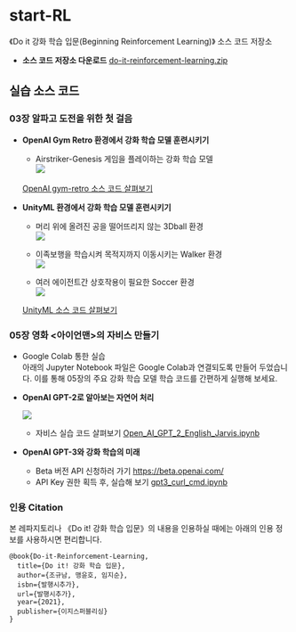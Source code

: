 # start-RL
《Do it 강화 학습 입문(Beginning Reinforcement Learning)》 소스 코드 저장소 

<!-- [![Yes24](./images/tinyML_bookcover_kor.jpg)](https://www.yes24.com/Product/Goods/91879171) -->

- __소스 코드 저장소 다운로드__ [do-it-reinforcement-learning.zip](https://github.com/yunho0130/start-RL/archive/master.zip)

## 실습 소스 코드

### 03장 알파고 도전을 위한 첫 걸음

* __OpenAI Gym Retro 환경에서 강화 학습 모델 훈련시키기__   
    
    - Airstriker-Genesis 게임을 플레이하는 강화 학습 모델  
    ![](./images/rl-gym-retro-strikers.gif)

    [OpenAI gym-retro 소스 코드 살펴보기](https://github.com/yunho0130/start-RL/tree/master/gym-retro)  

* __UnityML 환경에서 강화 학습 모델 훈련시키기__   

    - 머리 위에 올려진 공을 떨어뜨리지 않는 3Dball 환경  
    ![](./images/rl-unityML-3dball.gif)  

    - 이족보행을 학습시켜 목적지까지 이동시키는 Walker 환경  
    ![](./images/rl-unityML-walker.gif)  
 
    - 여러 에이전트간 상호작용이 필요한 Soccer 환경  
    ![](./images/rl-unityML-soccer.gif)  

    [UnityML 소스 코드 살펴보기](https://github.com/yunho0130/start-RL/tree/master/unityML)

### 05장 영화 <아이언맨>의 자비스 만들기
* Google Colab 통한 실습  
아래의 Jupyter Notebook 파일은 Google Colab과 연결되도록 만들어 두었습니다. 이를 통해 05장의 주요 강화 학습 모델 학습 코드를 간편하게 실행해 보세요.

* __OpenAI GPT-2로 알아보는 자연어 처리__  

    ![](./images/rl-gpt2-colab.png)  

    - 자비스 실습 코드 살펴보기 [Open_AI_GPT_2_English_Jarvis.ipynb](https://colab.research.google.com/github/yunho0130/start-RL/blob/master/gpt2/Open_AI_GPT_2_English_Jarvis.ipynb)  

* __OpenAI GPT-3와 강화 학습의 미래__   

    - Beta 버전 API 신청하러 가기 https://beta.openai.com/ 
    - API Key 권한 획득 후, 실습해 보기 [gpt3_curl_cmd.ipynb](https://colab.research.google.com/github/yunho0130/start-RL/blob/master/gpt3/gpt3_curl_cmd.ipynb)  


<!-- ### 자주 묻는 질문 FAQ
- 추후 추가 예정 -->

### 인용 Citation
본 레파지토리나 《Do it! 강화 학습 입문》의 내용을 인용하실 때에는 아래의 인용 정보를 사용하시면 편리합니다.
```
@book{Do-it-Reinforcement-Learning,
  title={Do it! 강화 학습 입문},
  author={조규남, 맹윤호, 임지순},
  isbn={발행시추가},
  url={발행시추가},
  year={2021},
  publisher={이지스퍼블리싱}
}
```
